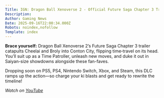 ```yaml
---
Title: IGN: Dragon Ball Xenoverse 2 - Official Future Saga Chapter 3 Trailer
Description: 
Author: Gaming News
Date: 2025-09-16T22:00:34.000Z
Robots: noindex,nofollow
Template: index
---
```

<p><strong>Brace yourself:</strong> Dragon Ball Xenoverse 2’s Future Saga Chapter 3 trailer catapults Cheelai and Broly into Conton City, flipping time‐travel on its head. You’ll suit up as a Time Patroller, unleash new moves, and duke it out in Saiyan-size showdowns alongside these fan-faves.</p>

<p>Dropping soon on PS5, PS4, Nintendo Switch, Xbox, and Steam, this DLC ramps up the action—so charge your ki blasts and get ready to rewrite the timeline!</p>

<p><em>Watch on <a href="https://www.youtube.com/watch?v=CLmZIMzn_YE" rel="noopener noreferrer">YouTube</a></em></p>

